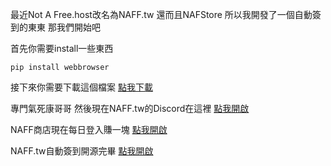 最近Not A Free.host改名為NAFF.tw 還而且NAFStore
所以我開發了一個自動簽到的東東
那我們開始吧

首先你需要install一些東西
```
pip install webbrowser
```
接下來你需要下載這個檔案
[點我下載](https://github.com/Coca-Sprite/Sign-NAFF.tw-on-NAFF.tw/blob/main/main.py)


專門氣死康哥哥 然後現在NAFF.tw的Discord在這裡
[點我開啟](https://discord.gg/naff)

NAFF商店現在每日登入賺一塊
[點我開啟](https://nafstore.net/)

NAFF.tw自動簽到開源完畢
[點我開啟](https://github.com/Coca-Sprite/Sign-NAFF.tw-on-Discord/)
